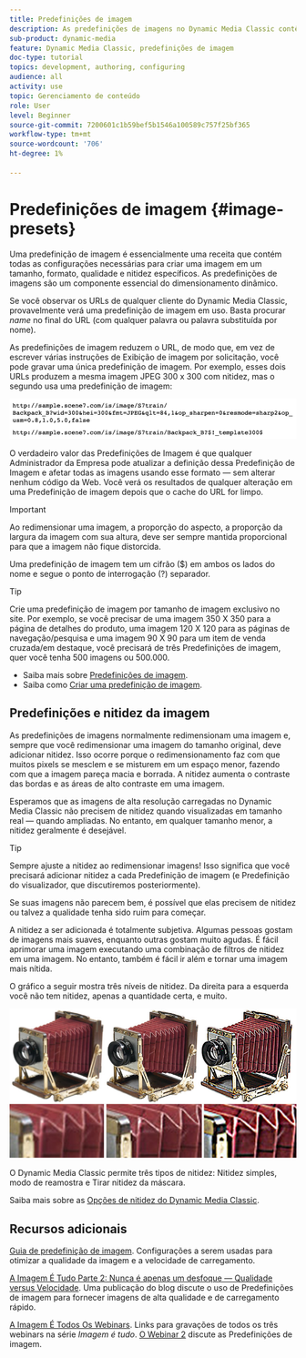 ```yaml
---
title: Predefinições de imagem
description: As predefinições de imagens no Dynamic Media Classic contêm todas as configurações necessárias para criar uma imagem em um tamanho, formato, qualidade e nitidez específicos. As predefinições de imagens são um componente essencial do dimensionamento dinâmico. Ao observar um URL no Dynamic Media Classic, é possível ver se uma predefinição de imagem está em uso. Saiba mais sobre Predefinições de imagem, por que elas são tão úteis e como criar uma.
sub-product: dynamic-media
feature: Dynamic Media Classic, predefinições de imagem
doc-type: tutorial
topics: development, authoring, configuring
audience: all
activity: use
topic: Gerenciamento de conteúdo
role: User
level: Beginner
source-git-commit: 7200601c1b59bef5b1546a100589c757f25bf365
workflow-type: tm+mt
source-wordcount: '706'
ht-degree: 1%

---
```



# Predefinições de imagem {#image-presets}

Uma predefinição de imagem é essencialmente uma receita que contém todas as configurações necessárias para criar uma imagem em um tamanho, formato, qualidade e nitidez específicos. As predefinições de imagens são um componente essencial do dimensionamento dinâmico.

Se você observar os URLs de qualquer cliente do Dynamic Media Classic, provavelmente verá uma predefinição de imagem em uso. Basta procurar $name$ no final do URL (com qualquer palavra ou palavra substituída por nome).

As predefinições de imagem reduzem o URL, de modo que, em vez de escrever várias instruções de Exibição de imagem por solicitação, você pode gravar uma única predefinição de imagem. Por exemplo, esses dois URLs produzem a mesma imagem JPEG 300 x 300 com nitidez, mas o segundo usa uma predefinição de imagem:

![imagem](assets/image-presets/image-preset-2.png)

O verdadeiro valor das Predefinições de Imagem é que qualquer Administrador da Empresa pode atualizar a definição dessa Predefinição de Imagem e afetar todas as imagens usando esse formato — sem alterar nenhum código da Web. Você verá os resultados de qualquer alteração em uma Predefinição de imagem depois que o cache do URL for limpo.

>[!IMPORTANT]
>
>Ao redimensionar uma imagem, a proporção do aspecto, a proporção da largura da imagem com sua altura, deve ser sempre mantida proporcional para que a imagem não fique distorcida.

Uma predefinição de imagem tem um cifrão ($) em ambos os lados do nome e segue o ponto de interrogação (?) separador.

>[!TIP]
>
>Crie uma predefinição de imagem por tamanho de imagem exclusivo no site. Por exemplo, se você precisar de uma imagem 350 X 350 para a página de detalhes do produto, uma imagem 120 X 120 para as páginas de navegação/pesquisa e uma imagem 90 X 90 para um item de venda cruzada/em destaque, você precisará de três Predefinições de imagem, quer você tenha 500 imagens ou 500.000.

- Saiba mais sobre [Predefinições de imagem](https://experienceleague.adobe.com/docs/dynamic-media-classic/using/image-sizing/setting-image-presets.html).
- Saiba como [Criar uma predefinição de imagem](https://experienceleague.adobe.com/docs/dynamic-media-classic/using/image-sizing/setting-image-presets.html#creating-an-image-preset).

## Predefinições e nitidez da imagem

As predefinições de imagens normalmente redimensionam uma imagem e, sempre que você redimensionar uma imagem do tamanho original, deve adicionar nitidez. Isso ocorre porque o redimensionamento faz com que muitos pixels se mesclem e se misturem em um espaço menor, fazendo com que a imagem pareça macia e borrada. A nitidez aumenta o contraste das bordas e as áreas de alto contraste em uma imagem.

Esperamos que as imagens de alta resolução carregadas no Dynamic Media Classic não precisem de nitidez quando visualizadas em tamanho real — quando ampliadas. No entanto, em qualquer tamanho menor, a nitidez geralmente é desejável.

>[!TIP]
>
>Sempre ajuste a nitidez ao redimensionar imagens! Isso significa que você precisará adicionar nitidez a cada Predefinição de imagem (e Predefinição do visualizador, que discutiremos posteriormente).
>
>Se suas imagens não parecem bem, é possível que elas precisem de nitidez ou talvez a qualidade tenha sido ruim para começar.

A nitidez a ser adicionada é totalmente subjetiva. Algumas pessoas gostam de imagens mais suaves, enquanto outras gostam muito agudas. É fácil aprimorar uma imagem executando uma combinação de filtros de nitidez em uma imagem. No entanto, também é fácil ir além e tornar uma imagem mais nítida.

O gráfico a seguir mostra três níveis de nitidez. Da direita para a esquerda você não tem nitidez, apenas a quantidade certa, e muito.

![imagem](assets/image-presets/image-presets-1.jpg)

O Dynamic Media Classic permite três tipos de nitidez: Nitidez simples, modo de reamostra e Tirar nitidez da máscara.

Saiba mais sobre as [Opções de nitidez do Dynamic Media Classic](https://experienceleague.adobe.com/docs/dynamic-media-classic/using/master-files/sharpening-image.html#sharpening_an_image).

## Recursos adicionais

[Guia de predefinição de imagem](https://www.adobe.com/content/dam/www/us/en/experience-manager/pdfs/dynamic-media-image-preset-guide.pdf). Configurações a serem usadas para otimizar a qualidade da imagem e a velocidade de carregamento.

[A Imagem É Tudo Parte 2: Nunca é apenas um desfoque — Qualidade versus Velocidade](https://theblog.adobe.com/image-is-everything-part-2-its-never-just-a-blur-quality-versus-speed/). Uma publicação do blog discute o uso de Predefinições de imagem para fornecer imagens de alta qualidade e de carregamento rápido.

[A Imagem É Todos Os Webinars](https://dynamicmediaseries2019.enterprise.adobeevents.com/). Links para gravações de todos os três webinars na série _Imagem é tudo_. [O Webinar 2](https://seminars.adobeconnect.com/p6lqaotpjnd3) discute as Predefinições de imagem.
